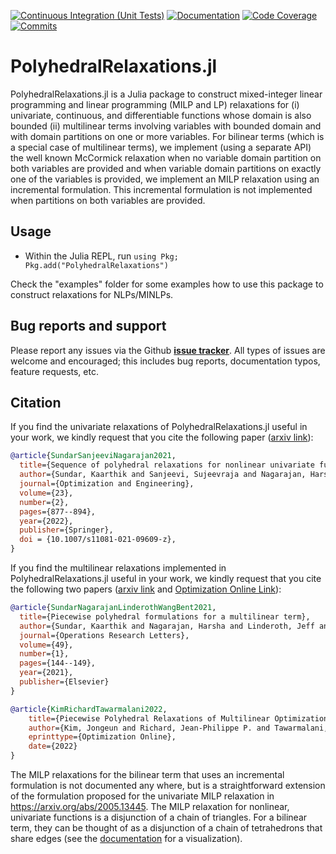 [![Continuous Integration (Unit Tests)][ci-unit-img]][ci-unit-url]  [![Documentation][docs-img]][docs-url]  [![Code Coverage][codecov-img]][codecov-url]    [![Commits][commits-img]][commits-url]                                          

[docs-img]: https://github.com/sujeevraja/PolyhedralRelaxations.jl//workflows/Documentation/badge.svg "Documentation"
[docs-url]: https://kaarthiksundar.github.io/GasTranSim.jl/dev/
[ci-unit-img]: https://github.com/sujeevraja/PolyhedralRelaxations.jl/actions/workflows/ci.yml/badge.svg?branch=master "Continuous Integration (Unit Tests)"
[ci-unit-url]: https://github.com/sujeevraja/PolyhedralRelaxations.jl/actions/workflows/ci.yml
[codecov-img]: https://codecov.io/gh/sujeevraja/PolyhedralRelaxations.jl/branch/master/graph/badge.svg "Code Coverage"
[codecov-url]: https://codecov.io/gh/sujeevraja/PolyhedralRelaxations.jl/branch/master
[commits-img]: https://img.shields.io/github/commits-since/sujeevraja/PolyhedralRelaxations.jl/v0.3.5.svg "Commits since tagged version"
[commits-url]: https://github.com/sujeevraja/PolyhedralRelaxations.jl/commits/master

# PolyhedralRelaxations.jl
PolyhedralRelaxations.jl is a Julia package to construct mixed-integer linear programming and linear programming (MILP and LP) relaxations for (i) univariate, continuous, and differentiable functions whose domain is also bounded (ii) multilinear terms involving variables with bounded domain and with domain partitions on one or more variables. For bilinear terms (which is a special case of multilinear terms), we implement (using a separate API) the well known McCormick relaxation when no variable domain partition on both variables are provided and when variable domain partitions on exactly one of the variables is provided, we implement an MILP relaxation using an incremental formulation. This incremental formulation is not implemented when partitions on both variables are provided.  

## Usage

- Within the Julia REPL, run `using Pkg; Pkg.add("PolyhedralRelaxations")`
  
Check the "examples" folder for some examples how to use this package to construct relaxations for NLPs/MINLPs.

## Bug reports and support

Please report any issues via the Github **[issue tracker]**. All types of issues are welcome and encouraged; this includes bug reports, documentation typos, feature requests, etc. 

[issue tracker]: https://github.com/sujeevraja/PolyhedralRelaxations.jl/issues

## Citation
If you find the univariate relaxations of PolyhedralRelaxations.jl useful in your work, we kindly request that you cite the following paper ([arxiv link](https://arxiv.org/abs/2005.13445)): 

```bibtex
@article{SundarSanjeeviNagarajan2021,
  title={Sequence of polyhedral relaxations for nonlinear univariate functions},
  author={Sundar, Kaarthik and Sanjeevi, Sujeevraja and Nagarajan, Harsha},
  journal={Optimization and Engineering},
  volume={23},
  number={2},
  pages={877--894},
  year={2022},
  publisher={Springer},
  doi = {10.1007/s11081-021-09609-z},
}
```

If you find the multilinear relaxations implemented in PolyhedralRelaxations.jl useful in your work, we kindly request that you cite the following two papers ([arxiv link](https://arxiv.org/abs/2001.00514) and [Optimization Online Link](https://www.optimization-online.org/DB_HTML/2022/07/8974.html)): 

```bibtex 
@article{SundarNagarajanLinderothWangBent2021,
  title={Piecewise polyhedral formulations for a multilinear term},
  author={Sundar, Kaarthik and Nagarajan, Harsha and Linderoth, Jeff and Wang, Site and Bent, Russell},
  journal={Operations Research Letters},
  volume={49},
  number={1},
  pages={144--149},
  year={2021},
  publisher={Elsevier}
}

@article{KimRichardTawarmalani2022,
    title={Piecewise Polyhedral Relaxations of Multilinear Optimization},
    author={Kim, Jongeun and Richard, Jean-Philippe P. and Tawarmalani, Mohit},
    eprinttype={Optimization Online},
    date={2022}
}
```

The MILP relaxations for the bilinear term that uses an incremental formulation is not documented any where, but is a straightforward extension of the formulation proposed for the univariate MILP relaxation in https://arxiv.org/abs/2005.13445. The MILP relaxation for nonlinear, univariate functions is a disjunction of a chain of triangles. For a bilinear term, they can be thought of as a disjunction of a chain of tetrahedrons that share edges (see the [documentation](https://sujeevraja.github.io/PolyhedralRelaxations.jl/stable/) for a visualization).





